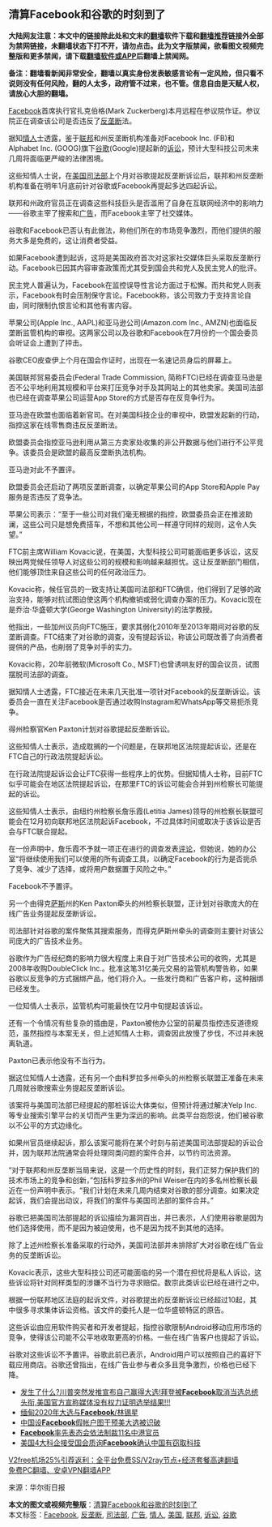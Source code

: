  <h2>清算Facebook和谷歌的时刻到了</h2> <p class="notice"><b>大陆网友注意：本文中的链接除此处和文末的<a href="https://github.com/bannedbook/fanqiang" >翻墙</a>软件下载和<a href="https://github.com/killgcd/justmysocks/blob/master/README.md">翻墙推荐</a>链接外全部为禁网链接，未翻墙状态下打不开，请勿点击。此为文字版禁闻，欲看图文视频完整版和更多禁闻，请下载<a href="https://github.com/bannedbook/fanqiang">翻墙软件或APP</a>后翻墙上禁闻网。</p><p>备注：翻墙看新闻非常安全，翻墙以真实身份发表敏感言论有一定风险，但只看不说则没有任何风险，翻的人太多，政府管不过来，也不管。信息自由是天赋人权，请放心大胆的翻墙。</b></p>  <div class="entry"> <p id="conimg"><a href="https://www.bannedbook.org/bnews/tag/facebook/" class="st_tag internal_tag" rel="tag" title="标签 Facebook 下的日志">Facebook</a>首席执行官扎克伯格(Mark Zuckerberg)本月远程在参议院作证。参议院正在调查该公司是否违反了<a href="https://www.bannedbook.org/bnews/tag/%e5%8f%8d%e5%9e%84%e6%96%ad/" class="st_tag internal_tag" rel="tag" title="标签 反垄断 下的日志">反垄断</a>法。</p> <p>据知<a href="https://www.bannedbook.org/bnews/tag/%E6%83%85%E4%BA%BA/" class="st_tag internal_tag" rel="tag" title="标签 情人 下的日志">情人</a>士透露，鉴于<a href="https://www.bannedbook.org/bnews/tag/%E8%81%94%E9%82%A6/" class="st_tag internal_tag" rel="tag" title="标签 联邦 下的日志">联邦</a>和州反垄断机构准备对Facebook Inc. (FB)和Alphabet Inc. (GOOG)旗下<a href="https://www.bannedbook.org/bnews/tag/%e8%b0%b7%e6%ad%8c/" class="st_tag internal_tag" rel="tag" title="标签 谷歌 下的日志">谷歌</a>(Google)提起新的<a href="https://www.bannedbook.org/bnews/tag/%E8%AF%89%E8%AE%BC/" class="st_tag internal_tag" rel="tag" title="标签 诉讼 下的日志">诉讼</a>，预计大型科技公司未来几周将面临更严峻的法律困境。</p> <p>这些知情人士说，在<a href="https://www.bannedbook.org/bnews/tag/%e7%be%8e%e5%9b%bd/" class="st_tag internal_tag" rel="tag" title="标签 美国 下的日志">美国</a><a href="https://www.bannedbook.org/bnews/tag/%e5%8f%b8%e6%b3%95%e9%83%a8/" class="st_tag internal_tag" rel="tag" title="标签 司法部 下的日志">司法部</a>上个月对谷歌提起反垄断诉讼后，联邦和州反垄断机构准备在明年1月底前针对谷歌或Facebook再提起多达四起诉讼。</p> <p>联邦和州政府官员正在调查这些科技巨头是否滥用了自身在互联网经济中的影响力——谷歌主宰了搜索和<a href="https://www.bannedbook.org/bnews/tag/%e5%b9%bf%e5%91%8a/" class="st_tag internal_tag" rel="tag" title="标签 广告 下的日志">广告</a>，而Facebook主宰了社交媒体。</p> <p>谷歌和Facebook已否认有此做法，称他们所在的市场竞争激烈，而他们提供的服务大多是免费的，这让消费者受益。</p> <p>如果Facebook遭到起诉，这将是美国政府首次对这家社交媒体巨头采取反垄断行动。Facebook已因其内容审查政策而尤其受到国会共和党人及民主党人的批评。</p> <p>民主党人普遍认为，Facebook在监控误导性言论方面过于松懈。而共和党人则表示，Facebook有时会压制保守言论。Facebook称，该公司致力于支持言论自由，同时限制仇恨言论和其他有害内容。</p> <p>苹果公司(Apple Inc., AAPL)和亚马逊公司(Amazon.com Inc., AMZN)也面临反垄断监管机构的审视。这两家公司以及谷歌和Facebook在7月份的一个国会委员会听证会上遭到了抨击。</p> <p>谷歌CEO皮查伊上个月在国会作证时，出现在一名速记员身后的屏幕上。</p> <p>美国联邦贸易委员会(Federal Trade Commission, 简称FTC)已经在调查亚马逊是否不公平地利用其规模和平台来打压竞争对手及其网站上的其他卖家。美国司法部也已经在调查苹果公司运营App Store的方式是否存在反竞争行为。</p>  <p>亚马逊在欧盟也面临着新官司。在对美国科技企业的审视中，欧盟发起新的行动，指控这家在线零售商违反反垄断法。</p> <p>欧盟委员会指控亚马逊利用从第三方卖家处收集的非公开数据与他们进行不公平竞争。该委员会是欧盟的最高反垄断执法机构。</p> <p>亚马逊对此不予置评。</p> <p>欧盟委员会还启动了两项反垄断调查，以确定苹果公司的App Store和Apple Pay服务是否违反了竞争法。</p> <p>苹果公司表示：“至于一些公司对我们毫无根据的指控，欧盟委员会正在推波助澜，这些公司只是想免费搭车，不想和其他公司一样遵守同样的规则，这令人失望。”</p> <p>FTC前主席William Kovacic说，在美国，大型科技公司可能面临更多诉讼，这反映出两党候任领导人对这些公司的规模和影响越来越担忧。这让反垄断部门相信，他们能够顶住来自这些公司的任何政治压力。</p> <p>Kovacic称，候任官员的一致支持让美国司法部和FTC确信，他们得到了足够的政治支持，能够对抗试图迫使这两个机构撤销或弱化调查办案的压力。Kovacic现在是乔治‧华盛顿大学(George Washington University)的法学教授。</p> <p>他指出，一些加州议员向FTC施压，要求其弱化2010年至2013年期间对谷歌的反垄断调查。FTC结束了对谷歌的调查，没有提起诉讼，称该公司既改善了向消费者提供的产品，也削弱了竞争对手的实力。</p> <p>Kovacic称，20年前微软(Microsoft Co., MSFT)也曾诱哄友好的国会议员，试图摆脱司法部的调查。</p> <p>据知情人士透露，FTC接近在未来几天批准一项针对Facebook的反垄断诉讼。该委员会一直在关注Facebook是否通过收购Instagram和WhatsApp等交易扼杀竞争。</p>  <p>得州检察官Ken Paxton计划对谷歌提起反垄断诉讼。</p> <p>这些知情人士表示，造成耽搁的一个问题是，在联邦地区法院提起诉讼，还是在FTC自己的行政法院提起诉讼。</p> <p>在行政法院提起诉讼会让FTC获得一些程序上的优势。但据知情人士称，目前FTC似乎可能会在地区法院提起诉讼，在那里FTC的诉讼可能会合并到州检察长可能提起的诉讼。</p> <p>这些知情人士表示，由纽约州检察长詹乐霞(Letitia James)领导的州检察长联盟可能会在12月初向联邦地区法院起诉Facebook，不过具体时间或取决于该诉讼是否会与FTC联合提起。</p> <p>在一份声明中，詹乐霞不予就一项正在进行的调查发表<span class='wp_keywordlink_affiliate'><a href="https://www.bannedbook.org/bnews/comments/" title="新闻评论" target="_blank">评论</a></span>，但她说，她的办公室“将继续使用我们可以使用的所有调查工具，以确定Facebook的行为是否扼杀了竞争、减少了选择，或将用户数据置于风险之中。”</p> <p>Facebook不予置评。</p> <p>另一个由得克<span class='wp_keywordlink'><a href="https://www.bannedbook.org/forum5/topic42.html" title="萨斯、诚信与自救" target="_blank">萨斯</a></span>州的Ken Paxton牵头的州检察长联盟，正计划对谷歌庞大的在线广告业务提起反垄断诉讼。</p> <p>司法部针对谷歌的案件聚焦其搜索服务，而得克萨斯州牵头的调查则主要针对该公司庞大的广告技术业务。</p> <p>谷歌作为广告经纪商的影响力很大程度上来自于对广告技术公司的收购，尤其是2008年收购DoubleClick Inc.。批准这笔31亿美元交易的监管机构警告称，如果谷歌以反竞争的方式捆绑产品，他们将介入。一些发行商和广告客户称，这种捆绑已经发生。</p> <p>一位知情人士表示，监管机构可能最快在12月中旬提起该诉讼。</p>  <p>还有一个令情况有些复杂的插曲是，Paxton被他办公室的前雇员指控违反道德规范，虽然指控与本案无关，但上述知情人士称，调查因此放慢了步伐，不过并未脱离轨道。</p> <p>Paxton已表示他没有不当行为。</p> <p>据这位知情人士透露，还有另一个由科罗拉多州牵头的州检察长联盟正准备在未来几周就谷歌搜索业务提起反垄断诉讼。</p> <p>该案将与美国司法部已经提起的那桩诉讼大体类似，但预计将通过解决Yelp Inc.等专业搜索引擎平台的关切而产生更为深远的影响。此类平台抱怨说，他们被谷歌以不公平的方式边缘化。</p> <p>如果州官员继续起诉，那么该案可能将在某个时刻与前述美国司法部提起的诉讼合并，因为联邦法院通常会将处理同类问题的案件合并，以节约司法资源。</p> <p>“对于联邦和州反垄断当局来说，这是一个历史性的时刻，我们正努力保护我们的技术市场上的竞争和创新，”包括科罗拉多州的Phil Weiser在内的多名州检察长最近在一份声明中表示。“我们计划在未来几周内结束对谷歌的部分调查。如果决定起诉，我们会提出动议，将我们的案件与美国司法部的案件合并。”</p> <p>谷歌已把美国司法部提起的诉讼描绘为漏洞百出，并已表示，人们使用谷歌是因为他们选择使用，而不是因为被迫使用，也不是因为找不到其他的选择。</p> <p>除了上述州检察长准备采取的行动外，美国司法部并未排除扩大对谷歌在线广告业务的反垄断诉讼。</p> <p>Kovacic表示，这些大型科技公司还可能面临的另一个潜在担忧将是私人诉讼，这些诉讼将针对同样类型的涉嫌不当行为寻求赔偿。数宗此类诉讼已经在进行之中。</p> <p>根据一份联邦地区法庭的起诉文件，对谷歌提出的反垄断诉讼已经超过10起，其中很多寻求集体诉讼资格。该文件的委托人是一位华盛顿特区的原告。</p>  <p>这些诉讼由应用软件购买者和开发者提起，指控谷歌限制Android移动应用市场的竞争，使得该公司能不公平地收取更高的价格。一些在线广告客户也提起了诉讼。</p> <p>谷歌对这些诉讼不予置评。谷歌此前已表示，Android用户可以按照自己的喜好下载应用商店。谷歌还曾指出，在线广告业参与者众多且竞争激烈，价格也已经下降。</p> <ul class='op-related-articles' title='相关阅读'> <li><a href='https://www.bannedbook.org/bnews/bannedvideo/20201116/1435493.html' target='_blank'>发生了什么?川普突然发推宣布自己赢得大选!拜登被<b>Facebook</b>取消当选总统头衔,美国官方宣称媒体没有权力证明选举结果!!!</a></li> <li><a href='https://www.bannedbook.org/bnews/baitai/20201101/1423810.html' target='_blank'>缅甸2020年大选与<b>Facebook</b>/林锡星</a></li> <li><a href='https://www.bannedbook.org/bnews/worldnews/usa/20200923/1401682.html' target='_blank'>中国设<b>Facebook</b>假帐户图干预美大选被识破</a></li> <li><a href='https://www.bannedbook.org/bnews/headline/20200808/1376771.html' target='_blank'><b>Facebook</b>率先表态会依法制裁11名中港官员</a></li> <li><a href='https://www.bannedbook.org/bnews/baitai/20200730/1372179.html' target='_blank'>美国4大科企接受国会质询<b>Facebook</b>确认中国有窃取科技</a></li> </ul> <p class="texttj"> <a href="https://www.bannedbook.org/forum23/topic22702.html" target="_blank">V2free机场25%引荐返利：全平台免费SS/V2ray节点+经济套餐高速翻墙</a><br/> <a href="https://github.com/bannedbook/fanqiang/wiki/%E7%A6%81%E9%97%BB%E7%BD%91%E5%AE%89%E5%8D%93%E7%BF%BB%E5%A2%99%E6%96%B0%E9%97%BBAPP" target="_blank">免费PC翻墙、安卓VPN翻墙APP</a></p><p> 来源：华尔街日报 </p><a name='sharetosocial'></a>       <div><b>本文的图文或视频完整版</b>：<a href='https://www.bannedbook.org/bnews/cnnews/20201201/1440223.html'>清算Facebook和谷歌的时刻到了</a></div>  </div><!--END ENTRY--> <div class="postfooter"> <div>本文标签：<a href="https://www.bannedbook.org/bnews/tag/facebook/" rel="tag">Facebook</a>, <a href="https://www.bannedbook.org/bnews/tag/%e5%8f%8d%e5%9e%84%e6%96%ad/" rel="tag">反垄断</a>, <a href="https://www.bannedbook.org/bnews/tag/%e5%8f%b8%e6%b3%95%e9%83%a8/" rel="tag">司法部</a>, <a href="https://www.bannedbook.org/bnews/tag/%e5%b9%bf%e5%91%8a/" rel="tag">广告</a>, <a href="https://www.bannedbook.org/bnews/tag/%E6%83%85%E4%BA%BA/" rel="tag">情人</a>, <a href="https://www.bannedbook.org/bnews/tag/%e7%be%8e%e5%9b%bd/" rel="tag">美国</a>, <a href="https://www.bannedbook.org/bnews/tag/%E8%81%94%E9%82%A6/" rel="tag">联邦</a>, <a href="https://www.bannedbook.org/bnews/tag/%E8%AF%89%E8%AE%BC/" rel="tag">诉讼</a>, <a href="https://www.bannedbook.org/bnews/tag/%e8%b0%b7%e6%ad%8c/" rel="tag">谷歌</a></div>  </div><!--END POSTFOOTER--> 
